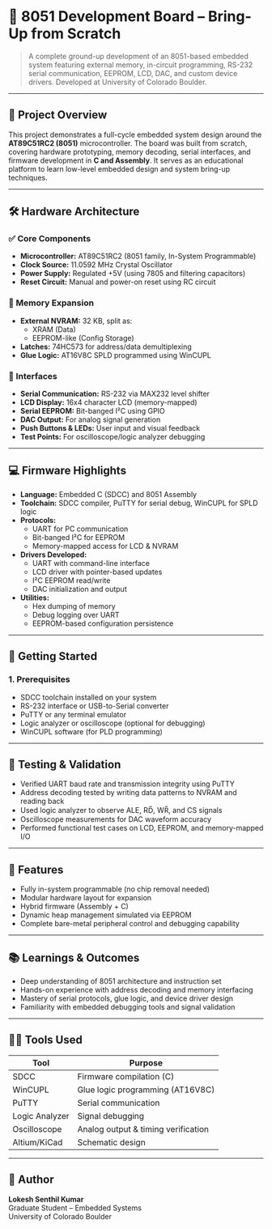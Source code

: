 # 🧠 8051 Development Board – Bring-Up from Scratch

> A complete ground-up development of an 8051-based embedded system featuring external memory, in-circuit programming, RS-232 serial communication, EEPROM, LCD, DAC, and custom device drivers. Developed at University of Colorado Boulder.

---

## 📌 Project Overview

This project demonstrates a full-cycle embedded system design around the **AT89C51RC2 (8051)** microcontroller. The board was built from scratch, covering hardware prototyping, memory decoding, serial interfaces, and firmware development in **C and Assembly**. It serves as an educational platform to learn low-level embedded design and system bring-up techniques.

---

## 🛠️ Hardware Architecture

### ✅ Core Components
- **Microcontroller:** AT89C51RC2 (8051 family, In-System Programmable)
- **Clock Source:** 11.0592 MHz Crystal Oscillator
- **Power Supply:** Regulated +5V (using 7805 and filtering capacitors)
- **Reset Circuit:** Manual and power-on reset using RC circuit

### 🧩 Memory Expansion
- **External NVRAM:** 32 KB, split as:
  - XRAM (Data)
  - EEPROM-like (Config Storage)
- **Latches:** 74HC573 for address/data demultiplexing
- **Glue Logic:** AT16V8C SPLD programmed using WinCUPL

### 🔌 Interfaces
- **Serial Communication:** RS-232 via MAX232 level shifter
- **LCD Display:** 16x4 character LCD (memory-mapped)
- **Serial EEPROM:** Bit-banged I²C using GPIO
- **DAC Output:** For analog signal generation
- **Push Buttons & LEDs:** User input and visual feedback
- **Test Points:** For oscilloscope/logic analyzer debugging

---

## 💻 Firmware Highlights

- **Language:** Embedded C (SDCC) and 8051 Assembly
- **Toolchain:** SDCC compiler, PuTTY for serial debug, WinCUPL for SPLD logic
- **Protocols:** 
  - UART for PC communication
  - Bit-banged I²C for EEPROM
  - Memory-mapped access for LCD & NVRAM
- **Drivers Developed:**
  - UART with command-line interface
  - LCD driver with pointer-based updates
  - I²C EEPROM read/write
  - DAC initialization and output
- **Utilities:**
  - Hex dumping of memory
  - Debug logging over UART
  - EEPROM-based configuration persistence

---

## 🔧 Getting Started

### 1. Prerequisites
- SDCC toolchain installed on your system
- RS-232 interface or USB-to-Serial converter
- PuTTY or any terminal emulator
- Logic analyzer or oscilloscope (optional for debugging)
- WinCUPL software (for PLD programming)

---

## 🧪 Testing & Validation

- Verified UART baud rate and transmission integrity using PuTTY
- Address decoding tested by writing data patterns to NVRAM and reading back
- Used logic analyzer to observe ALE, RD̅, WR̅, and CS signals
- Oscilloscope measurements for DAC waveform accuracy
- Performed functional test cases on LCD, EEPROM, and memory-mapped I/O

---

## 🚀 Features

- Fully in-system programmable (no chip removal needed)
- Modular hardware layout for expansion
- Hybrid firmware (Assembly + C)
- Dynamic heap management simulated via EEPROM
- Complete bare-metal peripheral control and debugging capability

---

## 📚 Learnings & Outcomes

- Deep understanding of 8051 architecture and instruction set
- Hands-on experience with address decoding and memory interfacing
- Mastery of serial protocols, glue logic, and device driver design
- Familiarity with embedded debugging tools and signal validation

---

## 👨‍🔬 Tools Used

| Tool           | Purpose                              |
|----------------|--------------------------------------|
| SDCC           | Firmware compilation (C)             |
| WinCUPL        | Glue logic programming (AT16V8C)     |
| PuTTY          | Serial communication                 |
| Logic Analyzer | Signal debugging                     |
| Oscilloscope   | Analog output & timing verification  |
| Altium/KiCad   | Schematic design                     |

---

## 🧠 Author

**Lokesh Senthil Kumar**  
Graduate Student – Embedded Systems  
University of Colorado Boulder  


